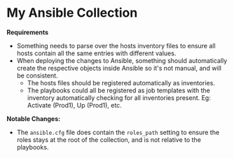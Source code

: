 # My Ansible Collection

**Requirements**
- Something needs to parse over the hosts inventory files to ensure all hosts contain all the same entries with different values.
- When deploying the changes to Ansible, something should automatically create the respective objects inside Ansible so it's not manual, and will be consistent.
  - The hosts files should be registered automatically as inventories.
  - The playbooks could all be registered as job templates with the inventory automatically checking for all inventories present. Eg: Activate (Prod1), Up (Prod1), etc.

**Notable Changes:**
- The `ansible.cfg` file does contain the `roles_path` setting to ensure the roles stays at the root of the collection, and is not relative to the playbooks.
